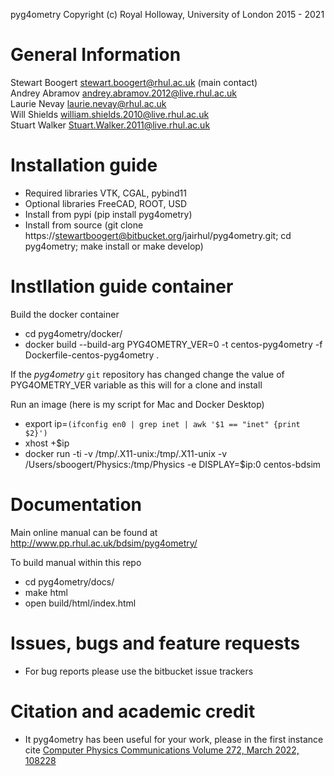 pyg4ometry Copyright (c) Royal Holloway, University of London 2015 - 2021

General Information
===================

Stewart Boogert       <stewart.boogert@rhul.ac.uk> (main contact)  
Andrey Abramov        <andrey.abramov.2012@live.rhul.ac.uk>  
Laurie Nevay          <laurie.nevay@rhul.ac.uk>  
Will Shields          <william.shields.2010@live.rhul.ac.uk>  
Stuart Walker         <Stuart.Walker.2011@live.rhul.ac.uk>

Installation guide
==================

  * Required libraries VTK, CGAL, pybind11
  * Optional libraries FreeCAD, ROOT, USD
  * Install from pypi (pip install pyg4ometry)
  * Install from source (git clone https://stewartboogert@bitbucket.org/jairhul/pyg4ometry.git; cd pyg4ometry; make install or make develop)


Instllation guide container
===========================
 
Build the docker container

  * cd pyg4ometry/docker/
  * docker build --build-arg PYG4OMETRY_VER=0 -t centos-pyg4ometry -f Dockerfile-centos-pyg4ometry .

If the *pyg4ometry* `git` repository has changed change the value of PYG4OMETRY_VER variable
as this will for a clone and install 

Run an image (here is my script for Mac and Docker Desktop)

  * export ip=`(ifconfig en0 | grep inet | awk '$1 == "inet" {print $2}')`
  * xhost +$ip
  * docker run -ti -v /tmp/.X11-unix:/tmp/.X11-unix -v /Users/sboogert/Physics:/tmp/Physics -e DISPLAY=$ip:0 centos-bdsim 
  
Documentation 
=============

Main online manual can be found at http://www.pp.rhul.ac.uk/bdsim/pyg4ometry/

To build manual within this repo

  * cd pyg4ometry/docs/
  * make html
  * open build/html/index.html


Issues, bugs and feature requests 
=================================

  * For bug reports please use the bitbucket issue trackers

Citation and academic credit 
============================

  * It pyg4ometry has been useful for your work, please in the first instance cite [Computer Physics Communications Volume 272, March 2022, 108228](https://www.sciencedirect.com/science/article/pii/S0010465521003404)